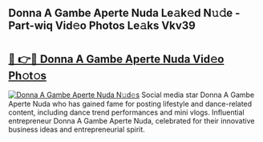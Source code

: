 ## Donna A Gambe Aperte Nuda Le𝚊k𝚎d N𝚞𝚍e - Part-wiq Vid𝚎o Photos Le𝚊ks Vkv39

# <h2><a href="http://fbckr9.evod.top/?m=Donna+A+Gambe+Aperte+Nuda">🔗 👉🔴 Donna A Gambe Aperte Nuda Vid𝚎o Ph𝚘t𝚘s</a></h2>

[![Donna A Gambe Aperte Nuda N𝚞d𝚎s](https://i.imgur.com/8V9OHl7.gif)](http://fbckr9.evod.top/?m=Donna+A+Gambe+Aperte+Nuda)
Social media star Donna A Gambe Aperte Nuda who has gained fame for posting lifestyle and dance-related content, including dance trend performances and mini vlogs. Influential entrepreneur Donna A Gambe Aperte Nuda, celebrated for their innovative business ideas and entrepreneurial spirit. 
